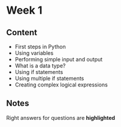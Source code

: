 # Week 1


## Content
- First steps in Python
- Using variables
- Performing simple input and output
- What is a data type?
- Using if statements
- Using multiple if statements
- Creating complex logical expressions


## Notes
Right answers for questions are **highlighted**